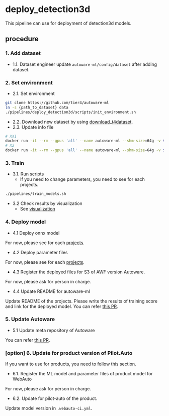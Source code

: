 # deploy_detection3d

This pipeline can use for deployment of detection3d models.

## procedure
### 1. Add dataset

- 1.1. Dataset engineer update `autoware-ml/config/dataset` after adding dataset.

### 2. Set environment

- 2.1. Set environment

```sh
git clone https://github.com/tier4/autoware-ml
ln -s {path_to_dataset} data
./pipelines/deploy_detection3d/scripts/init_environment.sh
```

- 2.2. Download new dataset by using [download_t4dataset](/tools/download_t4dataset/README.md).
- 2.3. Update info file

```sh
# XX1
docker run -it --rm --gpus 'all' --name autoware-ml --shm-size=64g -v $PWD/:/workspace -v $PWD/data:/workspace/data autoware-ml bash -c 'python tools/detection3d/create_data_t4dataset.py --root_path ./data/t4dataset --config autoware_ml/configs/detection3d/dataset/t4dataset/xx1.py --version xx1 --max_sweeps 2 --out_dir ./data/t4dataset/info/user_name'
# X2
docker run -it --rm --gpus 'all' --name autoware-ml --shm-size=64g -v $PWD/:/workspace -v $PWD/data:/workspace/data autoware-ml bash -c 'python tools/detection3d/create_data_t4dataset.py --root_path ./data/t4dataset --config autoware_ml/configs/detection3d/dataset/t4dataset/x2.py --version x2 --max_sweeps 2 --out_dir ./data/t4dataset/info/user_name'
```

### 3. Train

- 3.1. Run scripts
  - If you need to change parameters, you need to see for each projects.

```sh
./pipelines/train_models.sh
```

- 3.2 Check results by visualization
  - See [visualization](https://github.com/tier4/autoware-ml/tree/main/tools/detection3d#42-visualization)

### 4. Deploy model

- 4.1 Deploy onnx model

For now, please see for each [projects](/projects).

- 4.2 Deploy parameter files

For now, please see for each [projects](/projects).

- 4.3 Register the deployed files for S3 of AWF version Autoware.

For now, please ask for person in charge.

- 4.4 Update README for autoware-ml

Update README of the projects.
Please write the results of training score and link for the deployed model.
You can refer [this PR](https://github.com/tier4/autoware-ml/pull/76).

### 5. Update Autoware

- 5.1 Update meta repository of Autoware

You can refer [this PR]().

### [option] 6. Update for product version of Pilot.Auto

If you want to use for products, you need to follow this section.

- 6.1. Register the ML model and parameter files of product model for WebAuto

For now, please ask for person in charge.

- 6.2. Update for pilot-auto of the product.

Update model version in `.webauto-ci.yml`.
